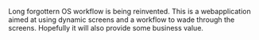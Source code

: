 Long forgottern OS workflow is being reinvented. This is a webapplication aimed at using dynamic screens and a workflow to wade through the screens. Hopefully it will also provide some business value.